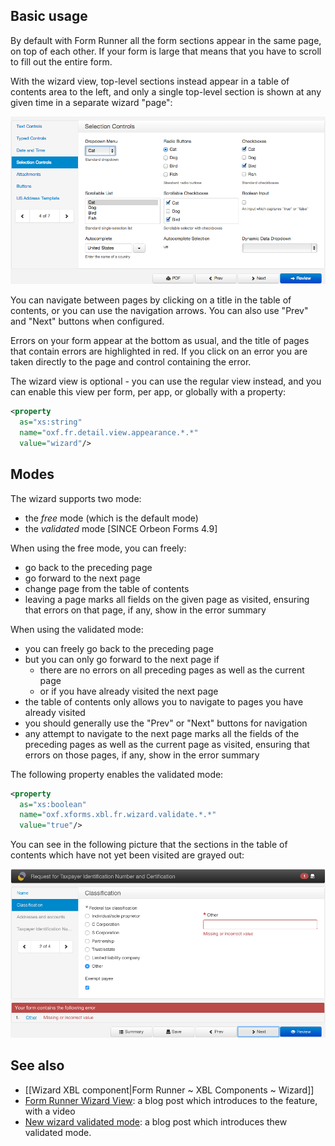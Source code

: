 

## Basic usage

By default with Form Runner all the form sections appear in the same page, on top of each other. If your form is large that means that you have to scroll to fill out the entire form.

With the wizard view, top-level sections instead appear in a table of contents area to the left, and only a single top-level section is shown at any given time in a separate wizard "page":

![Form Runner Wizard](../images/wizard.png)

You can navigate between pages by clicking on a title in the table of contents, or you can use the navigation arrows. You can also use "Prev" and "Next" buttons when configured.

Errors on your form appear at the bottom as usual, and the title of pages that contain errors are highlighted in red. If you click on an error you are taken directly to the page and control containing the error.

The wizard view is optional - you can use the regular view instead, and you can enable this view per form, per app, or globally with a property:

```xml
<property
  as="xs:string"
  name="oxf.fr.detail.view.appearance.*.*"
  value="wizard"/>
```

## Modes

The wizard supports two mode:

- the *free* mode (which is the default mode)
- the *validated* mode [SINCE Orbeon Forms 4.9]

When using the free mode, you can freely:

- go back to the preceding page
- go forward to the next page
- change page from the table of contents
- leaving a page marks all fields on the given page as visited, ensuring that errors on that page, if any, show in the error summary

When using the validated mode:

- you can freely go back to the preceding page
- but you can only go forward to the next page if
  - there are no errors on all preceding pages as well as the current page
  - or if you have already visited the next page
- the table of contents only allows you to navigate to pages you have already visited 
- you should generally use the "Prev" or "Next" buttons for navigation
- any attempt to navigate to the next page marks all the fields of the preceding pages as well as the current page as visited, ensuring that errors on those pages, if any, show in the error summary

The following property enables the validated mode:

```xml
<property
  as="xs:boolean"
  name="oxf.xforms.xbl.fr.wizard.validate.*.*"
  value="true"/>
```

You can see in the following picture that the sections in the table of contents which have not yet been visited are grayed out:

![Wizard validated mode](../images/wizard-validated.png)

## See also

- [[Wizard XBL component|Form Runner ~ XBL Components ~ Wizard]]
- [Form Runner Wizard View](http://blog.orbeon.com/2012/12/form-runner-wizard-view.html): a blog post which introduces to the feature, with a video
- [New wizard validated mode](http://blog.orbeon.com/2015/03/new-wizard-validated-mode.html): a blog post which introduces thew validated mode.
